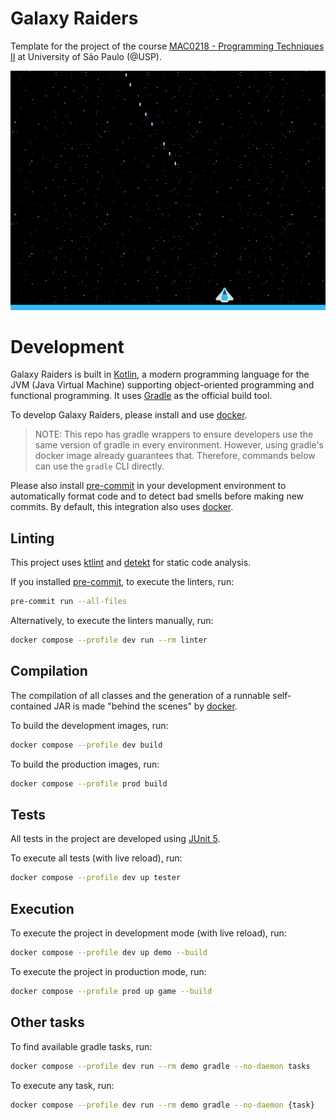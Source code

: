 # Galaxy Raiders

Template for the project of the course [MAC0218 - Programming Techniques II][1]
at University of São Paulo (@USP).

![Galaxy Raiders demo](/demo.gif?raw=true "Galaxy Raiders demo")

# Development

Galaxy Raiders is built in [Kotlin][2], a modern programming language for
the JVM (Java Virtual Machine) supporting object-oriented programming and
functional programming. It uses [Gradle][3] as the official build tool.

To develop Galaxy Raiders, please install and use [docker][4].

> NOTE: This repo has gradle wrappers to ensure developers use the same version
> of gradle in every environment. However, using gradle's docker image already
> guarantees that. Therefore, commands below can use the `gradle` CLI directly.

Please also install [pre-commit][5] in your development environment to
automatically format code and to detect bad smells before making new commits.
By default, this integration also uses [docker][4].

## Linting

This project uses [ktlint][6] and [detekt][7] for static code analysis.

If you installed [pre-commit][5], to execute the linters, run:

```bash
pre-commit run --all-files
```

Alternatively, to execute the linters manually, run:

```bash
docker compose --profile dev run --rm linter
```

## Compilation

The compilation of all classes and the generation of a runnable self-contained
JAR is made "behind the scenes" by [docker][4].

To build the development images, run:

```bash
docker compose --profile dev build
```

To build the production images, run:

```bash
docker compose --profile prod build
```

## Tests

All tests in the project are developed using [JUnit 5][8].

To execute all tests (with live reload), run:

```bash
docker compose --profile dev up tester
```

## Execution

To execute the project in development mode (with live reload), run:

```bash
docker compose --profile dev up demo --build
```

To execute the project in production mode, run:

```bash
docker compose --profile prod up game --build
```

## Other tasks

To find available gradle tasks, run:

```bash
docker compose --profile dev run --rm demo gradle --no-daemon tasks
```

To execute any task, run:

```bash
docker compose --profile dev run --rm demo gradle --no-daemon {task}
```

[1]: https://uspdigital.usp.br/jupiterweb/obterDisciplina?sgldis=MAC0218
[2]: https://gradle.org
[3]: https://kotlinlang.org
[4]: https://docs.docker.com
[5]: https://pre-commit.com
[6]: https://github.com/pinterest/ktlint
[7]: https://github.com/detekt/detekt
[8]: https://junit.org/junit5
